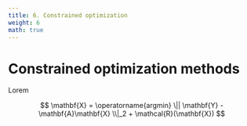 ```yaml
---
title: 6. Constrained optimization
weight: 6
math: true
---
```


# Constrained optimization methods

Lorem

$$
  \mathbf{X} = \operatorname{argmin} \|| \mathbf{Y} - \mathbf{A}\mathbf{X} \\|_2 + \mathcal{R}(\mathbf{X})
$$

